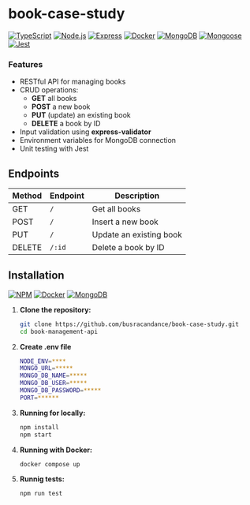 # book-case-study

[![TypeScript](https://img.shields.io/badge/TypeScript-4.x-blue)](https://www.typescriptlang.org/)
[![Node.js](https://img.shields.io/badge/Node.js-v16.x-green)](https://nodejs.org/)
[![Express](https://img.shields.io/badge/Express-v4.x-lightgrey)](https://expressjs.com/)
[![Docker](https://img.shields.io/badge/Docker-19.x-blue)](https://www.docker.com/)
[![MongoDB](https://img.shields.io/badge/MongoDB-4.x-brightgreen)](https://www.mongodb.com/)
[![Mongoose](https://img.shields.io/badge/Mongoose-v5.x-red)](https://mongoosejs.com/)
[![Jest](https://img.shields.io/badge/Jest-27.x-orange)](https://jestjs.io/)

### Features
- RESTful API for managing books
- CRUD operations:
  - **GET** all books
  - **POST** a new book
  - **PUT** (update) an existing book
  - **DELETE** a book by ID
- Input validation using **express-validator**
- Environment variables for MongoDB connection
- Unit testing with Jest

## Endpoints

| Method | Endpoint     | Description            |
|--------|--------------|------------------------|
| GET    | `/`          | Get all books          |
| POST   | `/`          | Insert a new book      |
| PUT    | `/`          | Update an existing book|
| DELETE | `/:id`       | Delete a book by ID    |

## Installation

[![NPM](https://img.shields.io/badge/NPM-v7.x-orange)](https://www.npmjs.com/)
[![Docker](https://img.shields.io/badge/Docker-19.x-blue)](https://www.docker.com/)
[![MongoDB](https://img.shields.io/badge/MongoDB-4.x-brightgreen)](https://www.mongodb.com/)

1. **Clone the repository:**
   ```bash
   git clone https://github.com/busracandance/book-case-study.git
   cd book-management-api
2. **Create .env file**
    ```bash
    NODE_ENV=****
    MONGO_URL=*****
    MONGO_DB_NAME=*****
    MONGO_DB_USER=*****
    MONGO_DB_PASSWORD=*****
    PORT=******
3. **Running for locally:**
   ```bash
   npm install
   npm start
4. **Running with Docker:**
   ```bash
   docker compose up
5. **Runnig tests:**
   ```bash
   npm run test

   


